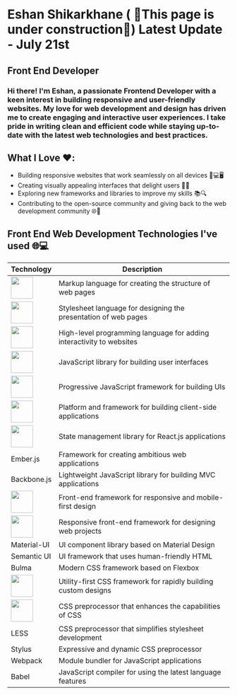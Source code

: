 # Eshan Shikarkhane   ( 🔴This page is under construction🔴) Latest Update - July 21st
## Front End Developer 
### Hi there! I'm Eshan, a passionate Frontend Developer with a keen interest in building responsive and user-friendly websites. My love for web development and design has driven me to create engaging and interactive user experiences. I take pride in writing clean and efficient code while staying up-to-date with the latest web technologies and best practices.

## What  I Love ❤️:

- Building responsive websites that work seamlessly on all devices 📱💻🖥️
- Creating visually appealing interfaces that delight users 🎨😃
- Exploring new frameworks and libraries to improve my skills 📚🔍
- Contributing to the open-source community and giving back to the web development community 🌐🤝
  
  
## Front End Web Development Technologies I've used  🌐💻

| Technology       | Description                                                          |
| -----------------| -------------------------------------------------------------------- |
| <img height="50" src="https://user-images.githubusercontent.com/25181517/192158954-f88b5814-d510-4564-b285-dff7d6400dad.png">            | Markup language for creating the structure of web pages              |
| <img height="50" src="https://user-images.githubusercontent.com/25181517/183898674-75a4a1b1-f960-4ea9-abcb-637170a00a75.png">             | Stylesheet language for designing the presentation of web pages      |
| <img height="50" src="https://user-images.githubusercontent.com/25181517/117447155-6a868a00-af3d-11eb-9cfe-245df15c9f3f.png">       | High-level programming language for adding interactivity to websites |
| <img height="50" src="https://user-images.githubusercontent.com/25181517/183897015-94a058a6-b86e-4e42-a37f-bf92061753e5.png">         | JavaScript library for building user interfaces                      |
| <img height="50" src="https://user-images.githubusercontent.com/25181517/117448124-a2da9800-af3e-11eb-85d2-bd1b69b65603.png">           | Progressive JavaScript framework for building UIs                    |
| <img height="50" src="https://user-images.githubusercontent.com/25181517/183890595-779a7e64-3f43-4634-bad2-eceef4e80268.png">          | Platform and framework for building client-side applications         |
| <img height="50" src="https://user-images.githubusercontent.com/25181517/187896150-cc1dcb12-d490-445c-8e4d-1275cd2388d6.png">            | State management library for React.js applications                   |
| Ember.js         | Framework for creating ambitious web applications                    |
| Backbone.js      | Lightweight JavaScript library for building MVC applications         |
| <img height="50" src="https://user-images.githubusercontent.com/25181517/183898054-b3d693d4-dafb-4808-a509-bab54cf5de34.png">       | Front-end framework for responsive and mobile-first design           |
| <img height="50" src="https://user-images.githubusercontent.com/25181517/183890598-19a0ac2d-e88a-4005-a8df-1ee36782fde1.png">      | Responsive front-end framework for designing web projects            |
| Material-UI      | UI component library based on Material Design                        |
| Semantic UI      | UI framework that uses human-friendly HTML                            |
| Bulma            | Modern CSS framework based on Flexbox                                |
| <img height="50" src="https://user-images.githubusercontent.com/25181517/202896760-337261ed-ee92-4979-84c4-d4b829c7355d.png">     | Utility-first CSS framework for rapidly building custom designs      |
| <img height="50" src="https://user-images.githubusercontent.com/25181517/192158956-48192682-23d5-4bfc-9dfb-6511ade346bc.png">       | CSS preprocessor that enhances the capabilities of CSS               |
| LESS             | CSS preprocessor that simplifies stylesheet development              |
| Stylus           | Expressive and dynamic CSS preprocessor                              |
| Webpack          | Module bundler for JavaScript applications                            |
| Babel            | JavaScript compiler for using the latest language features           |




<!--I like building projects using JavaScript 

[![eshan-one's GitHub | Stats](https://stats.quine.sh/eshan-one/github?theme=dark)](https://quine.sh)

[![eshan-one's GitHub | Topics Over Time](https://stats.quine.sh/eshan-one/topics-over-time?theme=dark)](https://quine.sh) >

<!--
**eshan-one/eshan-one** is a ✨ _special_ ✨ repository because its `README.md` (this file) appears on your GitHub profile.

Here are some ideas to get you started:

 🔭 I’m currently working on ... building 
- 🌱 I’m currently learning ...
- 👯 I’m looking to collaborate on ...
- 🤔 I’m looking for help with ...
- 💬 Ask me about ...
- 📫 How to reach me: ...
- 😄 Pronouns: ...
- ⚡ Fun fact: ...
